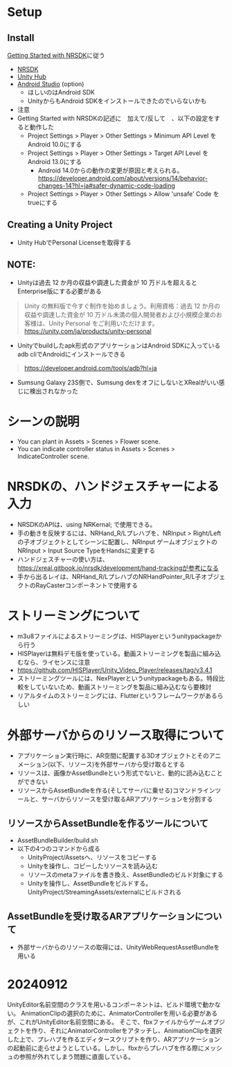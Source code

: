# Setup

## Install
[Getting Started with NRSDK]に従う

- [NRSDK](https://developer.xreal.com/download)
- [Unity Hub](https://unity.com/ja/download)
- [Android Studio](https://developer.android.com/studio?hl=ja) (option)
  - ほしいのはAndroid SDK
  - UnityからもAndroid SDKをインストールできたのでいらないかも
- 注意
- Getting Started with NRSDKの記述に　加えて/反して　、以下の設定をすると動作した
  - Project Settings > Player > Other Settings > Minimum API Level をAndroid 10.0にする
  - Project Settings > Player > Other Settings > Target API Level をAndroid 13.0にする
    - Android 14.0からの動作の変更が原因と考えられる。https://developer.android.com/about/versions/14/behavior-changes-14?hl=ja#safer-dynamic-code-loading
  - Project Settings > Player > Other Settings > Allow 'unsafe' Code をtrueにする

[Getting Started with NRSDK]: https://xreal.gitbook.io/nrsdk/nrsdk-fundamentals/quickstart-for-android#configure-adapted-devices-optional

## Creating a Unity Project

- Unity HubでPersonal Licenseを取得する

## NOTE:

- Unityは過去 12 か月の収益や調達した資金が 10 万ドルを超えるとEnterprise版にする必要がある

> Unity の無料版で今すぐ制作を始めましょう。利用資格：過去 12 か月の収益や調達した資金が 10 万ドル未満の個人開発者および小規模企業のお客様は、Unity Personal をご利用いただけます。
> https://unity.com/ja/products/unity-personal

- Unityでbuildしたapk形式のアプリケーションはAndroid SDKに入っているadb cliでAndroidにインストールできる

> https://developer.android.com/tools/adb?hl=ja

- Sumsung Galaxy 23S側で、Sumsung dexをオフにしないとXRealがいい感じに検出されなかった

# シーンの説明
- You can plant in Assets > Scenes > Flower scene.
- You can indicate controller status in Assets > Scenes > IndicateController scene.

# NRSDKの、ハンドジェスチャーによる入力
- NRSDKのAPIは、using NRKernal; で使用できる。
- 手の動きを反映するには、NRHand_R/Lプレハブを、NRInput > Right/Left の子オブジェクトとしてシーンに配置し、NRInput  ゲームオブジェクトのNRInput > Input Source TypeをHandsに変更する
- ハンドジェスチャーの使い方は、https://xreal.gitbook.io/nrsdk/development/hand-trackingが参考になる
- 手から出るレイは、NRHand_R/LプレハブのNRHandPointer_R/L子オブジェクトのRayCasterコンポーネントで使用する

# ストリーミングについて
- m3u8ファイルによるストリーミングは、HISPlayerというunitypackageから行う
- HISPlayerは無料デモ版を使っている。動画ストリーミングを製品に組み込むなら、ライセンスに注意
- https://github.com/HISPlayer/Unity_Video_Player/releases/tag/v3.4.1
- ストリーミングツールには、NexPlayerというunitypackageもある。特段比較をしていないため、動画ストリーミングを製品に組み込むなら要検討
- リアルタイムのストリーミングには、Flutterというフレームワークがあるらしい

# 外部サーバからのリソース取得について
- アプリケーション実行時に、AR空間に配置する3Dオブジェクトとそのアニメーション(以下、リソース)を外部サーバから受け取るとする
- リソースは、画像かAssetBundleという形式でないと、動的に読み込むことができない
- リソースからAssetBundleを作る(そしてサーバに乗せる)コマンドラインツールと、サーバからリソースを受け取るARアプリケーションを分割する

## リソースからAssetBundleを作るツールについて
- AssetBundleBuilder/build.sh
- 以下の4つのコマンドから成る
  - UnityProject/Assetsへ、リソースをコピーする
  - Unityを操作し、コピーしたリソースを読み込む
  - リソースのmetaファイルを書き換え、AssetBundleのビルド対象にする
  - Unityを操作し、AssetBundleをビルドする。UnityProject/StreamingAssets/externalにビルドされる

## AssetBundleを受け取るARアプリケーションについて
- 外部サーバからのリソースの取得には、UnityWebRequestAssetBundleを用いる

# 20240912
UnityEditor名前空間のクラスを用いるコンポーネントは、ビルド環境で動かない。
AnimationClipの選択のために、AnimatorControllerを用いる必要があるが、これがUnityEditor名前空間にある。
そこで、fbxファイルからゲームオブジェクトを作り、それにAnimatorControllerをアタッチし、AnimationClipを選択した上で、プレハブを作るエディタースクリプトを作り、ARアプリケーションの起動前に走らせようとしている。しかし、fbxからプレハブを作る際にメッシュの参照が外れてしまう問題に直面している。
